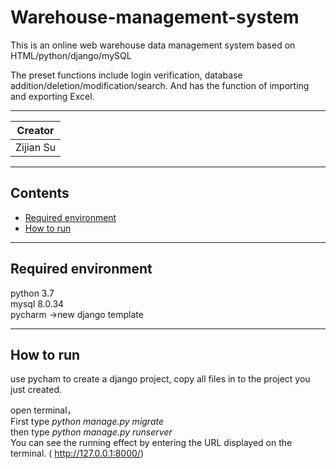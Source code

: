 # Warehouse-management-system

This is an online web warehouse data management system based on HTML/python/django/mySQL  

The preset functions include login verification, database addition/deletion/modification/search. And has the function of importing and exporting Excel.


*******  

|Creator|  
|---
|Zijian Su |

********

## Contents <br>
* [Required environment](#required-environment)  
* [How to run](#How-to-run)

********
## Required environment   
python 3.7  
mysql 8.0.34  
pycharm ->new django template  

********
## How to run  
use pycham to create a django project, copy all files in to the project you just created.   

open terminal，  
First  type *python manage.py migrate*  
then type  *python manage.py runserver*  
You can see the running effect by entering the URL displayed on the terminal.  ( http://127.0.0.1:8000/)
